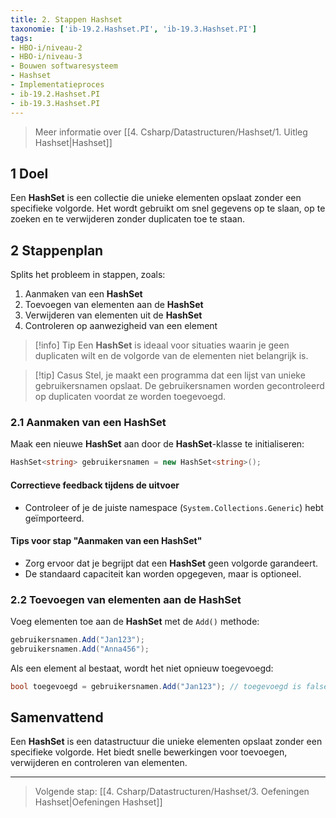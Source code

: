 ```yaml
---
title: 2. Stappen Hashset
taxonomie: ['ib-19.2.Hashset.PI', 'ib-19.3.Hashset.PI']
tags:
- HBO-i/niveau-2
- HBO-i/niveau-3
- Bouwen softwaresysteem
- Hashset
- Implementatieproces
- ib-19.2.Hashset.PI
- ib-19.3.Hashset.PI
---
```


> Meer informatie over [[4. Csharp/Datastructuren/Hashset/1. Uitleg Hashset|Hashset]]

## 1 Doel
Een **HashSet** is een collectie die unieke elementen opslaat zonder een specifieke volgorde. Het wordt gebruikt om snel gegevens op te slaan, op te zoeken en te verwijderen zonder duplicaten toe te staan.

## 2 Stappenplan
Splits het probleem in stappen, zoals:
1. Aanmaken van een **HashSet**
2. Toevoegen van elementen aan de **HashSet**
3. Verwijderen van elementen uit de **HashSet**
4. Controleren op aanwezigheid van een element

> [!info] Tip
> Een **HashSet** is ideaal voor situaties waarin je geen duplicaten wilt en de volgorde van de elementen niet belangrijk is.

> [!tip] Casus
> Stel, je maakt een programma dat een lijst van unieke gebruikersnamen opslaat. De gebruikersnamen worden gecontroleerd op duplicaten voordat ze worden toegevoegd.

### 2.1 Aanmaken van een HashSet
Maak een nieuwe **HashSet** aan door de **HashSet**-klasse te initialiseren:
```csharp
HashSet<string> gebruikersnamen = new HashSet<string>();
```

#### Correctieve feedback tijdens de uitvoer
- Controleer of je de juiste namespace (`System.Collections.Generic`) hebt geïmporteerd.

#### Tips voor stap "Aanmaken van een HashSet"
- Zorg ervoor dat je begrijpt dat een **HashSet** geen volgorde garandeert.
- De standaard capaciteit kan worden opgegeven, maar is optioneel.

### 2.2 Toevoegen van elementen aan de HashSet
Voeg elementen toe aan de **HashSet** met de `Add()` methode:
```csharp
gebruikersnamen.Add("Jan123");
gebruikersnamen.Add("Anna456");
```

Als een element al bestaat, wordt het niet opnieuw toegevoegd:
```csharp
bool toegevoegd = gebruikersnamen.Add("Jan123"); // toegevoegd is false
```

## Samenvattend
Een **HashSet** is een datastructuur die unieke elementen opslaat zonder een specifieke volgorde. Het biedt snelle bewerkingen voor toevoegen, verwijderen en controleren van elementen.

---

> Volgende stap: [[4. Csharp/Datastructuren/Hashset/3. Oefeningen Hashset|Oefeningen Hashset]]
